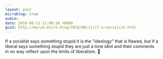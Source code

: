 ```yaml
---
layout: post
microblog: true
audio: 
date: 2018-08-11 11:00:18 +0800
guid: http://kerim.micro.blog/2018/08/11/if-a-socialist.html
---
```

If a socialist says something stupid it is the "ideology” that is flawed, but if a liberal says something stupid they are just a lone idiot and their comments in no way reflect upon the limits of liberalism. 🤔
